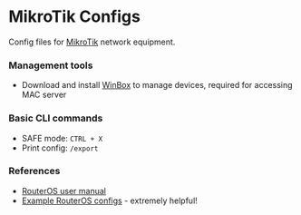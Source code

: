 # MikroTik Configs
Config files for [MikroTik](https://mikrotik.com/) network equipment.

### Management tools
- Download and install [WinBox](https://mikrotik.com/download) to manage devices, required for accessing MAC server

### Basic CLI commands
- SAFE mode: `CTRL + X`
- Print config: `/export`

### References
- [RouterOS user manual](https://help.mikrotik.com/docs/spaces/ROS/pages/328059/RouterOS)
- [Example RouterOS configs](https://forum.mikrotik.com/viewtopic.php?t=143620) - extremely helpful!